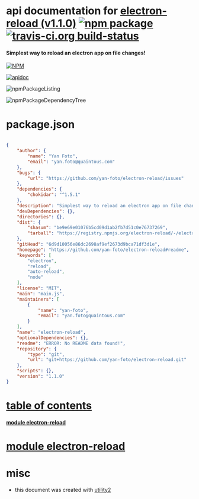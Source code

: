 # api documentation for  [electron-reload (v1.1.0)](https://github.com/yan-foto/electron-reload#readme)  [![npm package](https://img.shields.io/npm/v/npmdoc-electron-reload.svg?style=flat-square)](https://www.npmjs.org/package/npmdoc-electron-reload) [![travis-ci.org build-status](https://api.travis-ci.org/npmdoc/node-npmdoc-electron-reload.svg)](https://travis-ci.org/npmdoc/node-npmdoc-electron-reload)
#### Simplest way to reload an electron app on file changes!

[![NPM](https://nodei.co/npm/electron-reload.png?downloads=true)](https://www.npmjs.com/package/electron-reload)

[![apidoc](https://npmdoc.github.io/node-npmdoc-electron-reload/build/screenCapture.buildNpmdoc.browser._2Fhome_2Ftravis_2Fbuild_2Fnpmdoc_2Fnode-npmdoc-electron-reload_2Ftmp_2Fbuild_2Fapidoc.html.png)](https://npmdoc.github.io/node-npmdoc-electron-reload/build/apidoc.html)

![npmPackageListing](https://npmdoc.github.io/node-npmdoc-electron-reload/build/screenCapture.npmPackageListing.svg)

![npmPackageDependencyTree](https://npmdoc.github.io/node-npmdoc-electron-reload/build/screenCapture.npmPackageDependencyTree.svg)



# package.json

```json

{
    "author": {
        "name": "Yan Foto",
        "email": "yan.foto@quaintous.com"
    },
    "bugs": {
        "url": "https://github.com/yan-foto/electron-reload/issues"
    },
    "dependencies": {
        "chokidar": "^1.5.1"
    },
    "description": "Simplest way to reload an electron app on file changes!",
    "devDependencies": {},
    "directories": {},
    "dist": {
        "shasum": "be9e69e01076b5cd09d1ab2fb7d51c0e76737269",
        "tarball": "https://registry.npmjs.org/electron-reload/-/electron-reload-1.1.0.tgz"
    },
    "gitHead": "6d9d10056e86dc2698af9ef2673d9bca71df3d1e",
    "homepage": "https://github.com/yan-foto/electron-reload#readme",
    "keywords": [
        "electron",
        "reload",
        "auto-reload",
        "node"
    ],
    "license": "MIT",
    "main": "main.js",
    "maintainers": [
        {
            "name": "yan-foto",
            "email": "yan.foto@quaintous.com"
        }
    ],
    "name": "electron-reload",
    "optionalDependencies": {},
    "readme": "ERROR: No README data found!",
    "repository": {
        "type": "git",
        "url": "git+https://github.com/yan-foto/electron-reload.git"
    },
    "scripts": {},
    "version": "1.1.0"
}
```



# <a name="apidoc.tableOfContents"></a>[table of contents](#apidoc.tableOfContents)

#### [module electron-reload](#apidoc.module.electron-reload)



# <a name="apidoc.module.electron-reload"></a>[module electron-reload](#apidoc.module.electron-reload)



# misc
- this document was created with [utility2](https://github.com/kaizhu256/node-utility2)
